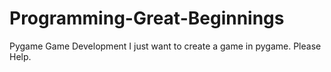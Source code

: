 # Programming-Great-Beginnings
Pygame Game Development
I just want to create a game in pygame. Please Help.
